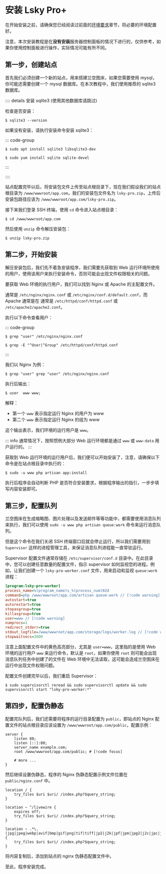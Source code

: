 # 安装 Lsky Pro+

在开始安装之前，请确保您已经阅读过前面的[环境要求](./requirement)章节，将必要的环境配置好。

注意，本次安装教程是在**没有安装**服务器控制面板的情况下进行的，仅供参考，如果你使用控制面板进行操作，实际情况可能有所不同。

## 第一步，创建站点

首先我们必须创建一个新的站点，用来搭建兰空图床，如果您需要使用 mysql，你可能还需要创建一个 mysql 数据库。在本次教程中，我们使用推荐的 sqlite3 数据库。

:::: details 安装 sqlite3 (使用其他数据库请跳过)

检查是否安装：

```shell
$ sqlite3 --version
```

如果没有安装，请执行安装命令安装 sqlite3：

::: code-group

```shell [Debian/Ubuntu]
$ sudo apt install sqlite3 libsqlite3-dev
```

```shell [CentOS/RHEL]
$ sudo yum install sqlite sqlite-devel
```

:::

::::

站点配置完毕以后，将安装包文件上传至站点根目录下，现在我们假设我们的站点根目录为 `/www/wwwroot/app.com`，我们的安装包文件名为 `lsky-pro.zip`，上传后安装包路径应该为 `/www/wwwroot/app.com/lsky-pro.zip`。

接下来我们登录 SSH 终端，使用 `cd` 命令进入站点根目录：

```shell
$ cd /www/wwwroot/app.com
```

然后使用 `unzip` 命令解压安装包：

```shell
$ unzip lsky-pro.zip
```

## 第二步，开始安装

解压安装包后，我们先不着急安装程序，我们需要先获取到 Web 运行环境所使用的用户，使用该用户来执行安装命令，否则可能会出现文件权限相关的问题。

要获取 Web 环境的执行用户，我们可以找到 Nginx 或 Apache 的主配置文件。

通常是 `/etc/nginx/nginx.conf` 或 `/etc/nginx/conf.d/default.conf`，而 Apache 通常是在 通常是 `/etc/httpd/conf/httpd.conf` 或 `/etc/apache2/apache2.conf`。

执行以下命令查看用户：

::: code-group

```shell [Nginx]
$ grep "user" /etc/nginx/nginx.conf
```

```shell [Apache]
$ grep -E "^User|^Group" /etc/httpd/conf/httpd.conf
```

:::

我们以 Nginx 为例：

```shell
$ grep "user" grep "user" /etc/nginx/nginx.conf
```

执行后输出：
```shell
$ user  www www;
```

解释：
- 第一个 `www` 表示指定运行 Nginx 的用户为 www
- 第二个 `www` 表示指定运行 Nginx 的组为 www

这个输出表示，我们环境的运行用户是 `www`。

::: info
通常情况下，按照惯例大部分 Web 运行环境都是通过 `www` 或 `www-data` 用户运行的。 
:::

获取到 Web 运行环境的运行用户后，我们便可以开始安装了，注意，请确保以下命令是在站点根目录中执行的：

```shell
$ sudo -u www php artisan app:install
```

执行后程序会自动判断 PHP 是否符合安装要求，根据程序输出的指引，一步步填写内容安装即可。

## 第三步，配置队列

兰空图床在生成缩略图、图片处理以及发送邮件等等功能中，都需要使用消息队列来执行，我们可以使用 `sudo -u www php artisan queue:work` 命令来运行消息队列。

但是这个命令在我们关闭 SSH 终端窗口后就会停止运行，所以我们需要用到 `Supervisor` 这样的进程管理工具，来保证消息队列进程能一直常驻运行。

Supervisor 配置文件通常存储在 `/etc/supervisor/conf.d` 目录中。在此目录中，您可以创建任意数量的配置文件，指示 supervisor 如何监视您的进程。例如，让我们创建一个 `lsky-pro-worker.conf` 文件，用来启动和监视 `queue:work` 进程：

```ini
[program:lsky-pro-worker]
process_name=%(program_name)s_%(process_num)02d
command=php /www/wwwroot/app.com/artisan queue:work // [!code warning]
autostart=true
autorestart=true
stopasgroup=true
killasgroup=true
user=www // [!code warning]
numprocs=1
redirect_stderr=true
stdout_logfile=/www/wwwroot/app.com/storage/logs/worker.log // [!code warning]
stopwaitsecs=3600
```

注意上面配置文件中的黄色高亮部分，尤其是 `user=www`，这里指的是使用 Web 环境的运行用户 `www` 来运行命令，默认是 `root`，如果你使用 `root` 则可能会出现消息队列任务中创建了的文件在 Web 环境中无法读取，这可能会造成兰空图床在运行中出现文件权限问题。

配置文件创建完毕以后，我们重启 Supervisor：

```shell
$ sudo supervisorctl reread && sudo supervisorctl update && sudo supervisorctl start "lsky-pro-worker:*"
```

## 第四步，配置伪静态

配置完队列后，我们还需要将程序的运行目录配置为 `public`，即站点的 Nginx 配置文件的站点根目录应该设置为 `/www/wwwroot/app.com/public`，配置示例：

```nginx configuration
server {
    listen 80;
    listen [::]:80;
    server_name example.com;
    root /www/wwwroot/app.com/public; # [!code focus]

    # more ...
}
```

然后继续设置伪静态，程序的 Nginx 伪静态配置示例文件位置在 `public/nginx.conf` 中。

```nginx configuration
location / {
    try_files $uri $uri/ /index.php?$query_string;
}

location ~ ^/livewire {
    expires off;
    try_files $uri $uri/ /index.php?$query_string;
}

location ~ .*\.(jpg|jpeg|webp|avif|bmp|gif|png|tif|tiff|jp2|j2k|jpf|jpm|jpg2|j2c|jpc|jpx|heic|heif)$ {
    try_files $uri $uri/ /index.php?$query_string;
}
```

将内容复制后，添加到站点的 nginx 伪静态配置文件中。

至此，程序安装完成。